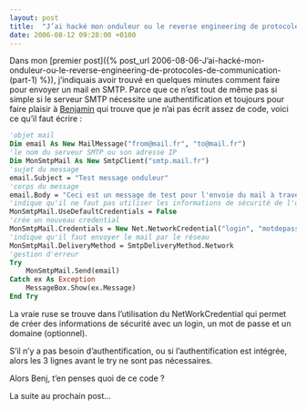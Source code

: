 ```yaml
---
layout: post
title:  "J’ai hacké mon onduleur ou le reverse engineering de protocoles de communication (part 5)"
date: 2006-08-12 09:28:00 +0100
---
```

Dans mon [premier post]({% post_url 2006-08-06-J’ai-hacké-mon-onduleur-ou-le-reverse-engineering-de-protocoles-de-communication-(part-1) %}), j’indiquais avoir trouvé en quelques minutes comment faire pour envoyer un mail en SMTP. Parce que ce n’est tout de même pas si simple si le serveur SMTP nécessite une authentification et toujours pour faire plaisir à [Benjamin](http://www.benjamingauthey.com) qui trouve que je n’ai pas écrit assez de code, voici ce qu’il faut écrire : 

```vb
'objet mail 
Dim email As New MailMessage("from@mail.fr", "to@mail.fr") 
'le nom du serveur SMTP ou son adresse IP 
Dim MonSmtpMail As New SmtpClient("smtp.mail.fr") 
'sujet du message 
email.Subject = "Test message onduleur" 
'corps du message 
email.Body = "Ceci est un message de test pour l'envoie du mail à travers l'onduleur" 
'indique qu'il ne faut pas utiliser les informations de sécurité de l'utisilateur 
MonSmtpMail.UseDefaultCredentials = False 
'crée un nouveau credential 
MonSmtpMail.Credentials = New Net.NetworkCredential("login", "motdepasse") 
'indique qu'il faut envoyer le mail par le réseau 
MonSmtpMail.DeliveryMethod = SmtpDeliveryMethod.Network 
'gestion d'erreur 
Try 
    MonSmtpMail.Send(email) 
Catch ex As Exception 
    MessageBox.Show(ex.Message) 
End Try 
```

La vraie ruse se trouve dans l’utilisation du NetWorkCredential qui permet de créer des informations de sécurité avec un login, un mot de passe et un domaine (optionnel). 

S’il n’y a pas besoin d’authentification, ou si l’authentification est intégrée, alors les 3 lignes avant le try ne sont pas nécessaires. 

Alors Benj, t’en penses quoi de ce code ? 

La suite au prochain post…

